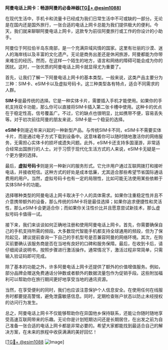 **阿曼电话上网卡：畅游阿曼的必备神器[[TG💪+ @esim1088](https://t.me/s/esim1088)]**

在现代生活中，手机卡和流量卡已经成为我们日常生活中不可或缺的一部分。无论是在国内还是国外旅行，一张合适的电话上网卡总能为我们提供极大的便利。今天，我们就来聊聊阿曼电话上网卡，这款专为前往阿曼旅行或工作的你设计的小助手。

阿曼位于阿拉伯半岛东南部，是一个充满异域风情的国家。这里有壮丽的沙漠、迷人的海岸线以及丰富的文化遗产。无论是商务出差还是休闲旅游，阿曼都能为你带来难忘的经历。然而，在这样一个陌生的地方，语言和网络的障碍可能会成为你的困扰。这时，一张优质的阿曼电话上网卡就显得尤为重要了。

首先，让我们了解一下阿曼电话上网卡的基本类型。一般来说，这类产品主要分为三种：SIM卡、eSIM卡以及虚拟号码卡。这三种类型各有特点，适合不同需求的人群。

**SIM卡**是最传统的选择。它是一种实体卡片，需要插入手机才能使用。如果你的手机支持双卡功能，那么你可以直接将SIM卡插入第二张卡槽中使用。这种卡的优点在于稳定性高，信号覆盖广。不过，它的缺点也很明显，比如携带不便，容易丢失等。对于初次前往阿曼的朋友来说，SIM卡是一个稳妥的选择。

**eSIM卡**则是近年来兴起的一种新型产品。与传统SIM卡不同，eSIM卡不需要实体卡片，而是通过电子方式下载到设备中。这意味着你可以随时随地激活你的网络服务，无需担心实体卡的损坏或遗失问题。此外，eSIM卡还支持多国漫游，非常适合经常出国旅行的人士。对于习惯于现代化生活方式的人来说，eSIM卡无疑是一个更方便的选择。

最后，**虚拟号码卡**则是另一种新兴的服务形式。它允许用户通过互联网拨打和接听电话，并接收短信。这种方式的好处是成本低廉，尤其适合那些希望节省国际通话费用的用户。当然，虚拟号码卡也有一定的局限性，比如可能无法使用某些依赖于实体SIM卡的功能。

选择哪种类型的阿曼电话上网卡取决于个人的具体需求。如果你注重稳定性并且不介意携带额外的设备，那么传统的SIM卡将是最佳选择；如果你追求便捷性和灵活性，那么eSIM卡会更适合你；而如果你关注性价比并且愿意尝试新技术，那么虚拟号码卡值得一试。

接下来，我们来谈谈如何正确地注册和使用阿曼电话上网卡。首先，你需要确保自己的手机支持所需的频段。大多数现代智能手机都支持全球通用的频段，但为了保险起见，建议提前查询一下自己的手机型号是否兼容阿曼的网络环境。其次，在购买前要确认该服务商是否在当地有良好的口碑和服务保障。最后，在收到卡后，请仔细阅读说明书，按照步骤进行激活操作。通常情况下，激活过程非常简单，只需输入验证码即可完成。

除了基本的功能之外，许多阿曼电话上网卡还提供了额外的价值增值服务。例如，部分品牌会赠送免费通话分钟数或者额外的数据流量包作为促销手段。这些附加福利可以帮助你在旅行期间更好地享受当地的通讯资源。

当然，在享受便利的同时，我们也应该注意保护个人信息安全。在使用任何在线服务时都要提高警惕，避免泄露敏感信息。同时，定期检查账户状态以防止未经授权的访问行为发生。

总之，阿曼电话上网卡不仅能够帮助你在异国他乡保持联系，还能让你随时随地享受高速互联网带来的乐趣。无论你是计划短期访问还是长期居住，在出发之前为自己准备一张合适的电话上网卡都是非常必要的。希望大家都能找到最适合自己的解决方案，在未来的旅程中收获满满的美好回忆！

[[TG💪+ @esim1088](https://t.me/s/esim1088) ![Image](https://i.postimg.cc/4NQfJmqS/Snipaste-2025-05-13-00-14-12.png)]